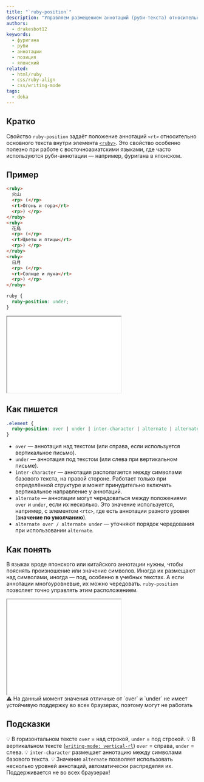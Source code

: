 ```yaml
---
title: "`ruby-position`"
description: "Управляем размещением аннотаций (руби-текста) относительно основного текста: над ним, под ним, между символами или в чередующемся порядке."
authors:
  - drakesbot12
keywords:
  - фуригана
  - руби
  - аннотации
  - позиция
  - японский
related:
  - html/ruby
  - css/ruby-align
  - css/writing-mode
tags:
  - doka
---
```


## Кратко

Свойство `ruby-position` задаёт положение аннотаций `<rt>` относительно основного текста внутри элемента [`<ruby>`](/html/ruby). Это свойство особенно полезно при работе с восточноазиатскими языками, где часто используются руби-аннотации — например, фуригана в японском.

## Пример

```html
<ruby>
  火山
  <rp> (</rp>
  <rt>Огонь и гора</rt>
  <rp>) </rp>
</ruby>
<ruby>
  花鳥
  <rp> (</rp>
  <rt>Цветы и птицы</rt>
  <rp>) </rp>
</ruby>
<ruby>
  日月
  <rp> (</rp>
  <rt>Солнце и луна</rt>
  <rp>) </rp>
</ruby>
```

```css
ruby {
  ruby-position: under;
}
```

<iframe title="Аннотация под основным текстом с ruby-position: under" src="demos/basic/" height="200"></iframe>

## Как пишется

```css
.element {
  ruby-position: over | under | inter-character | alternate | alternate over | alternate under;
}
```

- `over` — аннотация над текстом (или справа, если используется вертикальное письмо).
- `under` — аннотация под текстом (или слева при вертикальном письме).
- `inter-character` — аннотация располагается между символами базового текста, на правой стороне. Работает только при определённой структуре и может принудительно включать вертикальное направление у аннотаций.
- `alternate` — аннотации могут чередоваться между положениями `over` и `under`, если их несколько. Это значение используется, например, с элементом `<rtc>`, где есть аннотации разного уровня (**значение по умолчанию**).
- `alternate over / alternate under` — уточняют порядок чередования при использовании `alternate`.

## Как понять

В языках вроде японского или китайского аннотации нужны, чтобы пояснять произношение или значение символов. Иногда их размещают над символами, иногда — под, особенно в учебных текстах. А если аннотации многоуровневые, их можно чередовать. `ruby-position` позволяет точно управлять этим расположением.

<iframe title="Интерактивная демка по ruby-position" src="demos/practis/" height="250"></iframe>

<aside>⚠️ На данный момент значения отличные от `over` и `under` не имеет устойчивую поддержку во всех браузерах, поэтому могут не работать</aside>

## Подсказки

💡 В горизонтальном тексте `over` = над строкой, `under` = под строкой.
💡 В вертикальном тексте ([`writing-mode: vertical-rl`](/css/writing-mode)) `over` = справа, `under` = слева.
💡 `inter-character` размещает аннотацию между символами базового текста.
💡 Значение `alternate` позволяет использовать несколько уровней аннотаций, автоматически распределяя их. Поддерживается не во всех браузерах!
